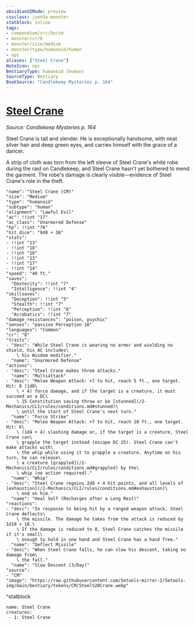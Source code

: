 ```yaml
---
obsidianUIMode: preview
cssclass: json5e-monster
statblock: inline
tags:
- compendium/src/5e/cm
- monster/cr/8
- monster/size/medium
- monster/type/humanoid/human
- npc
aliases: ["Steel Crane"]
NoteIcon: npc
BestiaryType: humanoid (human)
SourceType: Bestiary
BookSource: "Candlekeep Mysteries p. 164"
---
```

# [Steel Crane](2-Mechanics/CLI/bestiary/npc/steel-crane-cm.md)
*Source: Candlekeep Mysteries p. 164*  

Steel Crane is tall and slender. He is exceptionally handsome, with neat silver hair and deep green eyes, and carries himself with the grace of a dancer.

A strip of cloth was torn from the left sleeve of Steel Crane's white robe during the raid on Candlekeep, and Steel Crane hasn't yet bothered to mend the garment. The robe's damage is clearly visible—evidence of Steel Crane's role in the theft.

```statblock
"name": "Steel Crane (CM)"
"size": "Medium"
"type": "humanoid"
"subtype": "human"
"alignment": "Lawful Evil"
"ac": !!int "17"
"ac_class": "Unarmored Defense"
"hp": !!int "76"
"hit_dice": "9d8 + 36"
"stats":
- !!int "13"
- !!int "18"
- !!int "18"
- !!int "13"
- !!int "17"
- !!int "14"
"speed": "40 ft."
"saves":
  "Dexterity": !!int "7"
  "Intelligence": !!int "4"
"skillsaves":
  "Deception": !!int "5"
  "Stealth": !!int "7"
  "Perception": !!int "6"
  "Acrobatics": !!int "7"
"damage_resistances": "poison, psychic"
"senses": "passive Perception 16"
"languages": "Common"
"cr": "8"
"traits":
- "desc": "While Steel Crane is wearing no armor and wielding no shield, his AC includes\
    \ his Wisdom modifier."
  "name": "Unarmored Defense"
"actions":
- "desc": "Steel Crane makes three attacks."
  "name": "Multiattack"
- "desc": "Melee Weapon Attack: +7 to hit, reach 5 ft., one target. Hit: 8 (1d8\
    \ + 4) force damage, and if the target is a creature, it must succeed on a DC\
    \ 15 Constitution saving throw or be [stunned](/2-Mechanics/CLI/rules/conditions.md#stunned)\
    \ until the start of Steel Crane's next turn."
  "name": "Force Strike"
- "desc": "Melee Weapon Attack: +7 to hit, reach 10 ft., one target. Hit: 6\
    \ (1d4 + 4) slashing damage or, if the target is a creature, Steel Crane can\
    \ grapple the target instead (escape DC 15). Steel Crane can't make attacks with\
    \ the whip while using it to grapple a creature. Anytime on his turn, he can release\
    \ a creature [grappled](/2-Mechanics/CLI/rules/conditions.md#grappled) by the\
    \ whip (no action required)."
  "name": "Whip"
- "desc": "Steel Crane regains 2d8 + 4 hit points, and all levels of [exhaustion](/2-Mechanics/CLI/rules/conditions.md#exhaustion)\
    \ end on him."
  "name": "Heal Self (Recharges after a Long Rest)"
"reactions":
- "desc": "In response to being hit by a ranged weapon attack, Steel Crane deflects\
    \ the missile. The damage he takes from the attack is reduced by 1d10 + 10.\
    \ If the damage is reduced to 0, Steel Crane catches the missile if it's small\
    \ enough to hold in one hand and Steel Crane has a hand free."
  "name": "Deflect Missile"
- "desc": "When Steel Crane falls, he can slow his descent, taking no damage from\
    \ the fall."
  "name": "Slow Descent (3/Day)"
"source":
- "CM"
"image": "https://raw.githubusercontent.com/5etools-mirror-2/5etools-img/main/bestiary/tokens/CM/Steel%20Crane.webp"
```
^statblock

```encounter-table
name: Steel Crane
creatures:
 - 1: Steel Crane
```